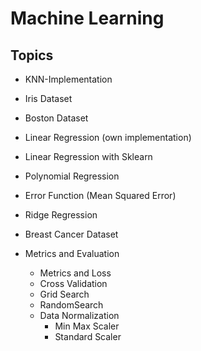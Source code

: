 # Machine Learning

## Topics

* KNN-Implementation
* Iris Dataset
* Boston Dataset
* Linear Regression (own implementation)
* Linear Regression with Sklearn
* Polynomial Regression
* Error Function (Mean Squared Error)
* Ridge Regression
* Breast Cancer Dataset

* Metrics and Evaluation
	* Metrics and Loss
	* Cross Validation
	* Grid Search
	* RandomSearch
	* Data Normalization
		* Min Max Scaler
		* Standard Scaler
